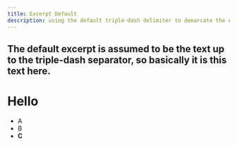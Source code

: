 ```yaml
---
title: Excerpt Default
description: using the default triple-dash delimiter to demarcate the end of the excerpt
---
```


The default excerpt is assumed to be the text up to the triple-dash separator, so basically it is this text here.
---

# Hello

- A
- B
- **C**
